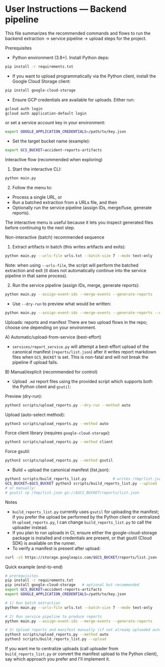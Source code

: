 # User Instructions — Backend pipeline

This file summarizes the recommended commands and flows to run the backend extraction → service pipeline → upload steps for the project.

Prerequisites
- Python environment (3.8+). Install Python deps:

```bash
pip install -r requirements.txt
```

- If you want to upload programmatically via the Python client, install the Google Cloud Storage client:

```bash
pip install google-cloud-storage
```

- Ensure GCP credentials are available for uploads. Either run:

```bash
gcloud auth login
gcloud auth application-default login
```

or set a service account key in your environment:

```bash
export GOOGLE_APPLICATION_CREDENTIALS=/path/to/key.json
```

- Set the target bucket name (example):

```bash
export GCS_BUCKET=accident-reports-artifacts
```

Interactive flow (recommended when exploring)
1. Start the interactive CLI:

```bash
python main.py
```

2. Follow the menu to:
- Process a single URL, or
- Run a batched extraction from a URLs file, and then
- Optionally run the service pipeline (assign IDs, merge/fuse, generate reports).

The interactive menu is useful because it lets you inspect generated files before continuing to the next step.

Non-interactive (batch) recommended sequence
1. Extract artifacts in batch (this writes artifacts and exits):

```bash
python main.py --urls-file urls.txt --batch-size 7 --mode text-only
```

Note: when using `--urls-file`, the script will perform the batched extraction and exit (it does not automatically continue into the service pipeline in that same process).

2. Run the service pipeline (assign IDs, merge, generate reports):

```bash
python main.py --assign-event-ids --merge-events --generate-reports
```

- Use `--dry-run` to preview what would be written:

```bash
python main.py --assign-event-ids --merge-events --generate-reports --dry-run
```

Uploads: reports and manifest
There are two upload flows in the repo; choose one depending on your environment.

A) Automatic/upload-from-service (best-effort)
- `services/report_service.py` will attempt a best-effort upload of the canonical manifest (`reports/list.json`) after it writes report markdown files when `GCS_BUCKET` is set. This is non-fatal and will not break the pipeline if upload fails.

B) Manual/explicit (recommended for control)
- Upload `.md` report files using the provided script which supports both the Python client and `gsutil`:

Preview (dry-run):

```bash
python3 scripts/upload_reports.py --dry-run --method auto
```

Upload (auto-select method):

```bash
python3 scripts/upload_reports.py --method auto
```

Force client library (requires `google-cloud-storage`):

```bash
python3 scripts/upload_reports.py --method client
```

Force gsutil:

```bash
python3 scripts/upload_reports.py --method gsutil
```

- Build + upload the canonical manifest (list.json):

```bash
python3 scripts/build_reports_list.py            # writes /tmp/list.json
GCS_BUCKET=$GCS_BUCKET python3 scripts/build_reports_list.py --upload
# or manually:
# gsutil cp /tmp/list.json gs://$GCS_BUCKET/reports/list.json
```

Notes
- `build_reports_list.py` currently uses `gsutil` for uploading the manifest; if you prefer the upload be performed by the Python client or centralized in `upload_reports.py`, I can change `build_reports_list.py` to call the uploader instead.
- If you plan to run uploads in CI, ensure either the google-cloud-storage package is installed and credentials are present, or that gsutil (Cloud SDK) is available on the runner.
- To verify a manifest is present after upload:

```bash
curl -sS https://storage.googleapis.com/$GCS_BUCKET/reports/list.json | jq .
```

Quick example (end-to-end)

```bash
# prerequisites
pip install -r requirements.txt
pip install google-cloud-storage   # optional but recommended
export GCS_BUCKET=accident-reports-artifacts
export GOOGLE_APPLICATION_CREDENTIALS=/path/to/key.json

# 1) Run batch extraction
python main.py --urls-file urls.txt --batch-size 7 --mode text-only

# 2) Run service pipeline to produce reports
python main.py --assign-event-ids --merge-events --generate-reports

# 3) Upload reports and manifest manually (if not already uploaded automatically)
python3 scripts/upload_reports.py --method auto
python3 scripts/build_reports_list.py --upload
```

If you want me to centralize uploads (call uploader from `build_reports_list.py` or convert the manifest upload to the Python client), say which approach you prefer and I'll implement it.
